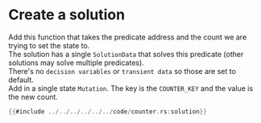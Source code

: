 # Create a solution

Add this function that takes the predicate address and the count we are trying to set the state to. \
The solution has a single `SolutionData` that solves this predicate (other solutions may solve multiple predicates). \
There's no `decision variables` or `transient data` so those are set to default. \
Add in a single state `Mutation`. The key is the `COUNTER_KEY` and the value is the new count.
```rust
{{#include ../../../../../../code/counter.rs:solution}}
```